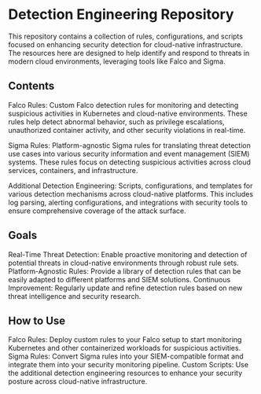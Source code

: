 # Detection Engineering Repository

This repository contains a collection of rules, configurations, and scripts focused on enhancing security detection for cloud-native infrastructure. The resources here are designed to help identify and respond to threats in modern cloud environments, leveraging tools like Falco and Sigma.

## Contents
Falco Rules: Custom Falco detection rules for monitoring and detecting suspicious activities in Kubernetes and cloud-native environments. These rules help detect abnormal behavior, such as privilege escalations, unauthorized container activity, and other security violations in real-time.

Sigma Rules: Platform-agnostic Sigma rules for translating threat detection use cases into various security information and event management (SIEM) systems. These rules focus on detecting suspicious activities across cloud services, containers, and infrastructure.

Additional Detection Engineering: Scripts, configurations, and templates for various detection mechanisms across cloud-native platforms. This includes log parsing, alerting configurations, and integrations with security tools to ensure comprehensive coverage of the attack surface.

## Goals
Real-Time Threat Detection: Enable proactive monitoring and detection of potential threats in cloud-native environments through robust rule sets.
Platform-Agnostic Rules: Provide a library of detection rules that can be easily adapted to different platforms and SIEM solutions.
Continuous Improvement: Regularly update and refine detection rules based on new threat intelligence and security research.

## How to Use
Falco Rules: Deploy custom rules to your Falco setup to start monitoring Kubernetes and other containerized workloads for suspicious activities.
Sigma Rules: Convert Sigma rules into your SIEM-compatible format and integrate them into your security monitoring pipeline.
Custom Scripts: Use the additional detection engineering resources to enhance your security posture across cloud-native infrastructure.
